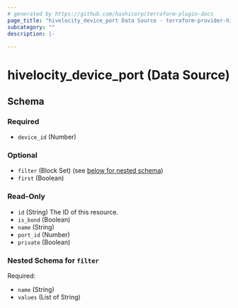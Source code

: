 ```yaml
---
# generated by https://github.com/hashicorp/terraform-plugin-docs
page_title: "hivelocity_device_port Data Source - terraform-provider-hivelocity"
subcategory: ""
description: |-
  
---
```


# hivelocity_device_port (Data Source)





<!-- schema generated by tfplugindocs -->
## Schema

### Required

- `device_id` (Number)

### Optional

- `filter` (Block Set) (see [below for nested schema](#nestedblock--filter))
- `first` (Boolean)

### Read-Only

- `id` (String) The ID of this resource.
- `is_bond` (Boolean)
- `name` (String)
- `port_id` (Number)
- `private` (Boolean)

<a id="nestedblock--filter"></a>
### Nested Schema for `filter`

Required:

- `name` (String)
- `values` (List of String)


